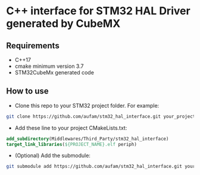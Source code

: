 # C++ interface for STM32 HAL Driver generated by CubeMX

## Requirements
* C++17
* cmake minimum version 3.7
* STM32CubeMx generated code

## How to use
* Clone this repo to your STM32 project folder. For example:
```bash
git clone https://github.com/aufam/stm32_hal_interface.git your_project_path/Middlewares/Third_Party/stm32_hal_interface
```
* Add these line to your project CMakeLists.txt:
```cmake
add_subdirectory(Middlewares/Third_Party/stm32_hal_interface)
target_link_libraries(${PROJECT_NAME}.elf periph)
```
* (Optional) Add the submodule:
```bash
git submodule add https://github.com/aufam/stm32_hal_interface.git your_project_path/Middlewares/Third_Party/
```
